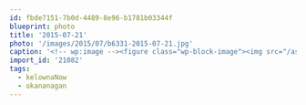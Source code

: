 ```yaml
---
id: fbde7151-7b0d-4489-8e96-b1781b03344f
blueprint: photo
title: '2015-07-21'
photo: '/images/2015/07/b6331-2015-07-21.jpg'
caption: '<!-- wp:image --><figure class="wp-block-image"><img src="/assets/images/2015/07/b6331-2015-07-21.jpg" /></figure><!-- /wp:image --><!-- wp:paragraph --><p>Electra tanker actioning the southern flank of the Westside fire #kelownaNow #okananagan</p><!-- /wp:paragraph -->'
import_id: '21082'
tags:
  - kelownaNow
  - okananagan
---
```

